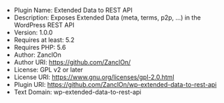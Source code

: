  * Plugin Name: Extended Data to REST API
 * Description: Exposes Extended Data (meta, terms, p2p, ...) in the WordPress REST API
 * Version: 1.0.0
 * Requires at least: 5.2
 * Requires PHP:      5.6
 * Author: ZanclOn
 * Author URI: https://github.com/ZanclOn/
 * License: GPL v2 or later
 * License URI: https://www.gnu.org/licenses/gpl-2.0.html
 * Plugin URI: https://github.com/ZanclOn/wp-extended-data-to-rest-api
 * Text Domain: wp-extended-data-to-rest-api
